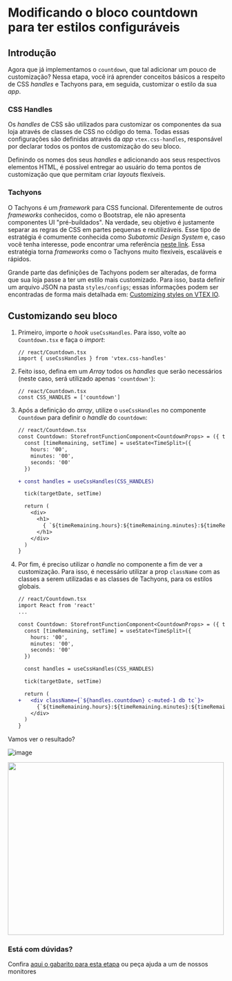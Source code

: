   # Modificando o bloco countdown para ter estilos configuráveis

## Introdução
Agora que já implementamos o `countdown`, que tal adicionar um pouco de customização? Nessa etapa, você irá aprender conceitos básicos a respeito de CSS *handles* e Tachyons para, em seguida, customizar o estilo da sua *app*.

### CSS Handles

Os *handles* de CSS são utilizados para customizar os componentes da sua loja através de classes de CSS no código do tema. Todas essas configurações são definidas através da *app* `vtex.css-handles`, responsável por declarar todos os pontos de customização do seu bloco.

Definindo os nomes dos seus *handles* e adicionando aos seus respectivos elementos HTML, é possível entregar ao usuário do tema pontos de customização que que permitam criar *layouts* flexíveis. 

### Tachyons
O Tachyons é um *framework* para CSS funcional. Diferentemente de outros *frameworks* conhecidos, como o Bootstrap, ele não apresenta componentes UI "pré-buildados". Na verdade, seu objetivo é justamente separar as regras de CSS em partes pequenas e reutilizáveis. Esse tipo de estratégia é comumente conhecida como *Subatomic Design System* e, caso você tenha interesse, pode encontrar uma referência [neste link](https://daneden.me/2018/01/05/subatomic-design-systems/). Essa estratégia torna *frameworks* como o Tachyons muito flexíveis, escaláveis e rápidos.

Grande parte das definições de Tachyons podem ser alteradas, de forma que sua loja passe a ter um estilo mais customizado. Para isso, basta definir um arquivo JSON na pasta `styles/configs`; essas informações podem ser encontradas de forma mais detalhada em: [Customizing styles on VTEX IO](https://developers.vtex.com/docs/vtex-io-documentation-5-customizingstyles). 

## Customizando seu bloco

1. Primeiro, importe o *hook* `useCssHandles`. Para isso, volte ao `Countdown.tsx` e faça o *import*:

    ```tsx
    // react/Countdown.tsx
    import { useCssHandles } from 'vtex.css-handles'
    ```

2. Feito isso, defina em um *Array* todos os *handles* que serão necessários (neste caso, será utilizado apenas `'countdown'`):

    ```tsx
    // react/Countdown.tsx
    const CSS_HANDLES = ['countdown']
    ```

3. Após a definição do _array_, utilize o `useCssHandles` no componente `Countdown` para definir o *handle* do `countdown`:

    ```diff
    // react/Countdown.tsx
    const Countdown: StorefrontFunctionComponent<CountdownProps> = ({ targetDate = DEFAULT_TARGET_DATE }) => {
      const [timeRemaining, setTime] = useState<TimeSplit>({
        hours: '00',
        minutes: '00',
        seconds: '00'
      })

    + const handles = useCssHandles(CSS_HANDLES)

      tick(targetDate, setTime)

      return (
        <div>
          <h1>
            { `${timeRemaining.hours}:${timeRemaining.minutes}:${timeRemaining.seconds}` }
          </h1>
        </div>
      )
    }
    ```

4. Por fim, é preciso utilizar o *handle* no componente a fim de ver a customização. Para isso, é necessário utilizar a prop `className` com as classes a serem utilizadas e as classes de Tachyons, para os estilos globais.

    ```diff
    // react/Countdown.tsx
    import React from 'react'
    ...

    const Countdown: StorefrontFunctionComponent<CountdownProps> = ({ targetDate = DEFAULT_TARGET_DATE }) => {
      const [timeRemaining, setTime] = useState<TimeSplit>({
        hours: '00',
        minutes: '00',
        seconds: '00'
      })

      const handles = useCssHandles(CSS_HANDLES)

      tick(targetDate, setTime)

      return (
    +   <div className={`${handles.countdown} c-muted-1 db tc`}>
          {`${timeRemaining.hours}:${timeRemaining.minutes}:${timeRemaining.seconds}`}
        </div>
      )
    }
    ```

Vamos ver o resultado?

![image](https://user-images.githubusercontent.com/19495917/75475280-457cab80-5977-11ea-938e-d3c2b532e891.png)

<img src="https://user-images.githubusercontent.com/19495917/75475388-7a88fe00-5977-11ea-9d35-c13482f1e61c.gif" width="500" height="400"/>


  ### Está com dúvidas?

  Confira [aqui o gabarito para esta etapa](https://vtex-enterprise-group.readme.io/learning/docs/course-store-block-step05css-handles-answersheet) ou peça ajuda a um de nossos monitores